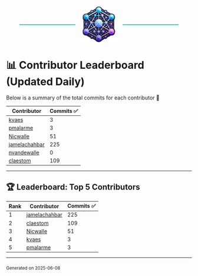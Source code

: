 <p align="center">
  <span style="display: inline-block; width: 30%; border-top: 2px solid #1bbfed; vertical-align: middle;"></span>
  <img src="../logo/belengexplogo.png" alt="Innersource Logo" style="width:20%; vertical-align: middle; margin: 0 10px;" />
  <span style="display: inline-block; width: 30%; border-top: 2px solid #1bbfed; vertical-align: middle;"></span>
</p> 

# 📊 Contributor Leaderboard (Updated Daily)

Below is a summary of the total commits for each contributor 🚀

| Contributor  | Commits ✅ |
|-------------| --------|
| [kvaes](https://github.com/kvaes) | 3 | 
| [pmalarme](https://github.com/pmalarme) | 3 | 
| [Nicwalle](https://github.com/Nicwalle) | 51 | 
| [jamelachahbar](https://github.com/jamelachahbar) | 225 | 
| [nvandewalle](https://github.com/nvandewalle) | 0 | 
| [claestom](https://github.com/claestom) | 109 | 

----

## 🏆 Leaderboard: Top 5 Contributors 

| Rank | Contributor | Commits ✅ |
|------|-------------|---------|
| 1 | [jamelachahbar](https://github.com/jamelachahbar) | 225 |
| 2 | [claestom](https://github.com/claestom) | 109 |
| 3 | [Nicwalle](https://github.com/Nicwalle) | 51 |
| 4 | [kvaes](https://github.com/kvaes) | 3 |
| 5 | [pmalarme](https://github.com/pmalarme) | 3 |

----

<sub>Generated on 2025-06-08</sub>